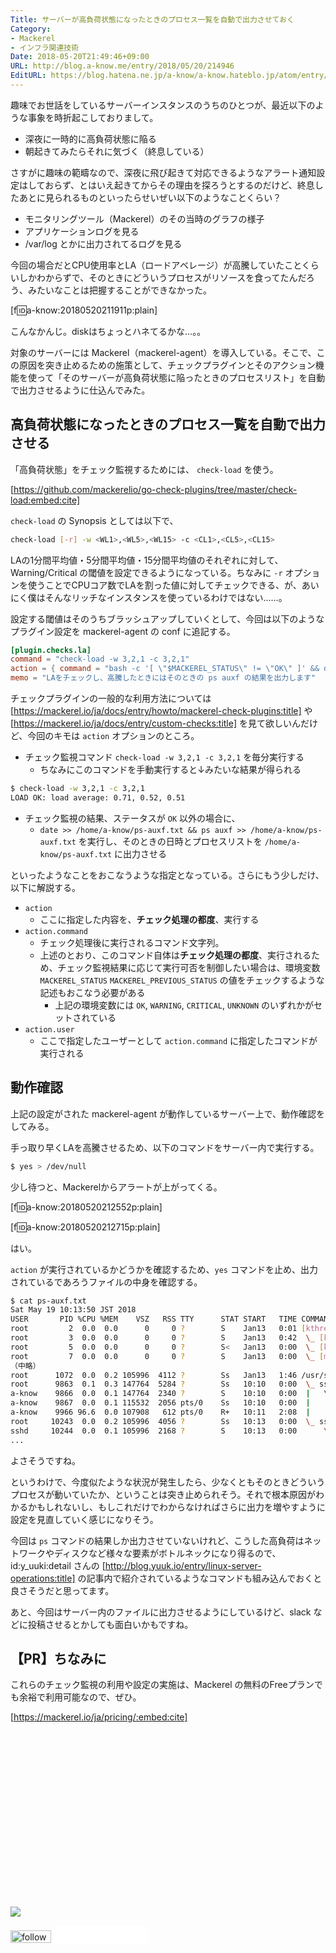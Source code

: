 ```yaml
---
Title: サーバーが高負荷状態になったときのプロセス一覧を自動で出力させておく
Category:
- Mackerel
- インフラ関連技術
Date: 2018-05-20T21:49:46+09:00
URL: http://blog.a-know.me/entry/2018/05/20/214946
EditURL: https://blog.hatena.ne.jp/a-know/a-know.hateblo.jp/atom/entry/17391345971646337128
---
```


趣味でお世話をしているサーバーインスタンスのうちのひとつが、最近以下のような事象を時折起こしておりまして。


- 深夜に一時的に高負荷状態に陥る
- 朝起きてみたらそれに気づく（終息している）


さすがに趣味の範疇なので、深夜に飛び起きて対応できるようなアラート通知設定はしておらず、とはいえ起きてからその理由を探ろうとするのだけど、終息したあとに見られるものといったらせいぜい以下のようなことくらい？

- モニタリングツール（Mackerel）のその当時のグラフの様子
- アプリケーションログを見る
- /var/log とかに出力されてるログを見る

今回の場合だとCPU使用率とLA（ロードアベレージ）が高騰していたことくらいしかわからずで、そのときにどういうプロセスがリソースを食ってたんだろう、みたいなことは把握することができなかった。


[f:id:a-know:20180520211911p:plain]


こんなかんじ。diskはちょっとハネてるかな...。。


対象のサーバーには Mackerel（mackerel-agent）を導入している。そこで、この原因を突き止めるための施策として、チェックプラグインとそのアクション機能を使って「そのサーバーが高負荷状態に陥ったときのプロセスリスト」を自動で出力させるように仕込んでみた。




<!-- more -->




## 高負荷状態になったときのプロセス一覧を自動で出力させる

「高負荷状態」をチェック監視するためには、 `check-load` を使う。




[https://github.com/mackerelio/go-check-plugins/tree/master/check-load:embed:cite]




`check-load` の Synopsis としては以下で、

```sh
check-load [-r] -w <WL1>,<WL5>,<WL15> -c <CL1>,<CL5>,<CL15>
```

LAの1分間平均値・5分間平均値・15分間平均値のそれぞれに対して、Warning/Critical の閾値を設定できるようになっている。ちなみに `-r` オプションを使うことでCPUコア数でLAを割った値に対してチェックできる、が、あいにく僕はそんなリッチなインスタンスを使っているわけではない......。


設定する閾値はそのうちブラッシュアップしていくとして、今回は以下のようなプラグイン設定を mackerel-agent の conf に追記する。


```TOML
[plugin.checks.la]
command = "check-load -w 3,2,1 -c 3,2,1"
action = { command = "bash -c '[ \"$MACKEREL_STATUS\" != \"OK\" ]' && date >> /home/a-know/ps-auxf.txt && ps auxf >> /home/a-know/ps-auxf.txt", user = "a-know" }
memo = "LAをチェックし、高騰したときにはそのときの ps auxf の結果を出力します"
```


チェックプラグインの一般的な利用方法については [https://mackerel.io/ja/docs/entry/howto/mackerel-check-plugins:title] や [https://mackerel.io/ja/docs/entry/custom-checks:title] を見て欲しいんだけど、今回のキモは `action` オプションのところ。


- チェック監視コマンド `check-load -w 3,2,1 -c 3,2,1` を毎分実行する
    - ちなみにこのコマンドを手動実行すると↓みたいな結果が得られる

```sh
$ check-load -w 3,2,1 -c 3,2,1
LOAD OK: load average: 0.71, 0.52, 0.51
```

- チェック監視の結果、ステータスが `OK` 以外の場合に、
    - `date >> /home/a-know/ps-auxf.txt && ps auxf >> /home/a-know/ps-auxf.txt` を実行し、そのときの日時とプロセスリストを `/home/a-know/ps-auxf.txt` に出力させる


といったようなことをおこなうような指定となっている。さらにもう少しだけ、以下に解説する。


- `action`
    - ここに指定した内容を、**チェック処理の都度**、実行する
- `action.command`
    - チェック処理後に実行されるコマンド文字列。
    - 上述のとおり、このコマンド自体は**チェック処理の都度**、実行されるため、チェック監視結果に応じて実行可否を制御したい場合は、環境変数 `MACKEREL_STATUS` `MACKEREL_PREVIOUS_STATUS` の値をチェックするような記述もおこなう必要がある
        - 上記の環境変数には `OK`, `WARNING`, `CRITICAL`, `UNKNOWN` のいずれかがセットされている
- `action.user`
    - ここで指定したユーザーとして `action.command` に指定したコマンドが実行される


## 動作確認
上記の設定がされた mackerel-agent が動作しているサーバー上で、動作確認をしてみる。


手っ取り早くLAを高騰させるため、以下のコマンドをサーバー内で実行する。


```sh
$ yes > /dev/null
```


少し待つと、Mackerelからアラートが上がってくる。

[f:id:a-know:20180520212552p:plain]


[f:id:a-know:20180520212715p:plain]


はい。


`action` が実行されているかどうかを確認するため、`yes` コマンドを止め、出力されているであろうファイルの中身を確認する。


```sh
$ cat ps-auxf.txt 
Sat May 19 10:13:50 JST 2018
USER       PID %CPU %MEM    VSZ   RSS TTY      STAT START   TIME COMMAND
root         2  0.0  0.0      0     0 ?        S    Jan13   0:01 [kthreadd]
root         3  0.0  0.0      0     0 ?        S    Jan13   0:42  \_ [ksoftirqd/0]
root         5  0.0  0.0      0     0 ?        S<   Jan13   0:00  \_ [kworker/0:0H]
root         7  0.0  0.0      0     0 ?        S    Jan13   0:00  \_ [migration/0]
（中略）
root      1072  0.0  0.2 105996  4112 ?        Ss   Jan13   1:46 /usr/sbin/sshd -D
root      9863  0.1  0.3 147764  5284 ?        Ss   10:10   0:00  \_ sshd: a-know [priv]
a-know    9866  0.0  0.1 147764  2340 ?        S    10:10   0:00  |   \_ sshd: a-know@pts/0
a-know    9867  0.0  0.1 115532  2056 pts/0    Ss   10:10   0:00  |       \_ -bash
a-know    9966 96.6  0.0 107908   612 pts/0    R+   10:11   2:08  |           \_ yes
root     10243  0.0  0.2 105996  4056 ?        Ss   10:13   0:00  \_ sshd: [accepted]
sshd     10244  0.0  0.1 105996  2168 ?        S    10:13   0:00      \_ sshd: [net]
...
```

よさそうですね。


というわけで、今度似たような状況が発生したら、少なくともそのときどういうプロセスが動いていたか、ということは突き止められそう。それで根本原因がわかるかもしれないし、もしこれだけでわからなければさらに出力を増やすように設定を見直していく感じになりそう。


今回は `ps` コマンドの結果しか出力させていないけれど、こうした高負荷はネットワークやディスクなど様々な要素がボトルネックになり得るので、id:y_uuki:detail さんの [http://blog.yuuk.io/entry/linux-server-operations:title] の記事内で紹介されているようなコマンドも組み込んでおくと良さそうだと思ってます。


あと、今回はサーバー内のファイルに出力させるようにしているけど、slack などに投稿させるとかしても面白いかもですね。


## 【PR】ちなみに
これらのチェック監視の利用や設定の実施は、Mackerel の無料のFreeプランでも余裕で利用可能なので、ぜひ。


[https://mackerel.io/ja/pricing/:embed:cite]


<div>
<br>
<script async src="//pagead2.googlesyndication.com/pagead/js/adsbygoogle.js"></script>
<!-- article-bottom2 -->
<ins class="adsbygoogle"
     style="display:inline-block;width:300px;height:250px"
     data-ad-client="ca-pub-3463034538369189"
     data-ad-slot="5274552934"></ins>
<script>
(adsbygoogle = window.adsbygoogle || []).push({});
</script>

<a href="http://bit.ly/grass-graph" target='blank' rel="nofollow"><img src="https://cdn-ak.f.st-hatena.com/images/fotolife/a/a-know/20170405/20170405220342.png"></a>
<br>
</div>

<div>
<a href='http://cloud.feedly.com/#subscription%2Ffeed%2Fhttp%3A%2F%2Fblog.a-know.me%2Ffeed'  target='blank'><img id='feedlyFollow' src='//s3.feedly.com/img/follows/feedly-follow-rectangle-volume-small_2x.png' alt='follow us in feedly' width='65' height='20'></a>



<iframe src="//blog.hatena.ne.jp/a-know/a-know.hateblo.jp/subscribe/iframe" allowtransparency="true" frameborder="0" scrolling="no" width="150" height="28"></iframe>
</div>
